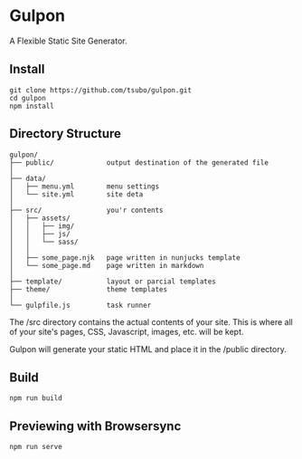 # Gulpon

A Flexible Static Site Generator.

## Install

```
git clone https://github.com/tsubo/gulpon.git
cd gulpon
npm install
```

## Directory Structure

```
gulpon/
├── public/             output destination of the generated file
│
├── data/
│   ├── menu.yml        menu settings
│   └── site.yml        site deta
│
├── src/                you'r contents
│   ├── assets/
│   │   ├── img/
│   │   ├── js/
│   │   └── sass/
│   │
│   ├── some_page.njk   page written in nunjucks template
│   └── some_page.md    page written in markdown
│
├── template/           layout or parcial templates
├── theme/              theme templates
│
└── gulpfile.js         task runner
```

The /src directory contains the actual contents of your site. This is where all of your site's pages, CSS, Javascript, images, etc. will be kept.

Gulpon will generate your static HTML and place it in the /public directory.

## Build

```
npm run build
```

## Previewing with Browsersync

```
npm run serve
```
